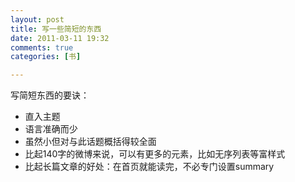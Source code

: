 ```yaml
---
layout: post
title: 写一些简短的东西
date: 2011-03-11 19:32
comments: true
categories: [书]

---
```


写简短东西的要诀：
<ul>
	<li>直入主题</li>
	<li>语言准确而少</li>
	<li>虽然小但对与此话题概括得较全面</li>
	<li>比起140字的微博来说，可以有更多的元素，比如无序列表等富样式</li>
	<li>比起长篇文章的好处：在首页就能读完，不必专门设置summary</li></ul>
